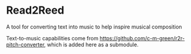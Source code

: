 # Read2Reed
A tool for converting text into music to help inspire musical composition

Text-to-music capabilities come from https://github.com/c-m-green/r2r-pitch-converter, which is added here as a submodule.
